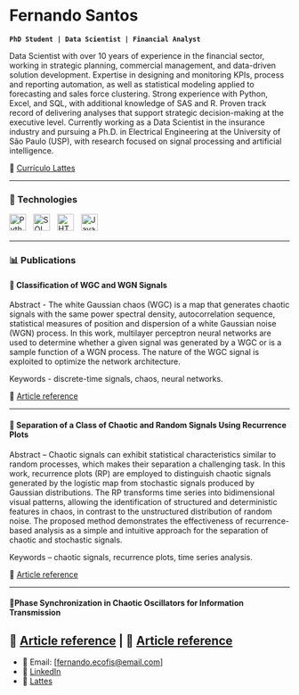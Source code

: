 # Fernando Santos

**`PhD Student | Data Scientist | Financial Analyst`**

Data Scientist with over 10 years of experience in the financial sector, working in strategic planning, commercial management, and data-driven solution development. Expertise in designing and monitoring KPIs, process and reporting automation, as well as statistical modeling applied to forecasting and sales force clustering. Strong experience with Python, Excel, and SQL, with additional knowledge of SAS and R. Proven track record of delivering analyses that support strategic decision-making at the executive level. Currently working as a Data Scientist in the insurance industry and pursuing a Ph.D. in Electrical Engineering at the University of São Paulo (USP), with research focused on signal processing and artificial intelligence.

📄 [Currículo Lattes](http://lattes.cnpq.br/3860891094876085)

---

<!-- Use devicon.dev para ícones -->
### 🤖 Technologies
<!-- Utilizar o devicon.dev para pegar o icone das linguagens --> 
<img 
    align="left" 
    alt="Python" 
    title="Python"
    width="30px" 
    style="padding-right: 10px;" 
    src="https://cdn.jsdelivr.net/gh/devicons/devicon@latest/icons/python/python-original.svg" 
/>
<img 
    align="left" 
    alt="SQL Server" 
    title="SQL Server"
    width="30px" 
    style="padding-right: 10px;" 
    src="https://cdn.jsdelivr.net/gh/devicons/devicon@latest/icons/microsoftsqlserver/microsoftsqlserver-original-wordmark.svg" 
/>

<img 
    align="left" 
    alt="HTML"
    title="HTML" 
    width="30px" 
    style="padding-right: 10px;" 
    src="https://cdn.jsdelivr.net/gh/devicons/devicon@latest/icons/html5/html5-original.svg" 
/>
          
<img 
    align="left" 
    alt="JavaScript" 
    title="JavaScript"
    width="30px" 
    style="padding-right: 10px;" 
    src="https://cdn.jsdelivr.net/gh/devicons/devicon@latest/icons/javascript/javascript-original.svg" 
/>

<br/>
<br/>

---

### 📊 Publications

#### 🔹 Classification of WGC and WGN Signals 

Abstract - The white Gaussian chaos (WGC) is a map that generates chaotic signals with the same power spectral density, autocorrelation sequence, statistical measures of position and dispersion of a white Gaussian noise (WGN) process. In this work, multilayer perceptron neural networks are used to determine whether a given signal was generated by a WGC or is a sample function of a WGN process. The nature of the WGC signal is exploited to optimize the network architecture. 

Keywords - discrete-time signals, chaos, neural networks.

📌 [Article reference](https://biblioteca.sbrt.org.br/articlefile/3670.pdf)

---

#### 🔹 Separation of a Class of Chaotic and Random Signals Using Recurrence Plots

Abstract – Chaotic signals can exhibit statistical characteristics similar to random processes, which makes their separation a challenging task. In this work, recurrence plots (RP) are employed to distinguish chaotic signals generated by the logistic map from stochastic signals produced by Gaussian distributions. The RP transforms time series into bidimensional visual patterns, allowing the identification of structured and deterministic features in chaos, in contrast to the unstructured distribution of random noise. The proposed method demonstrates the effectiveness of recurrence-based analysis as a simple and intuitive approach for the separation of chaotic and stochastic signals.

Keywords – chaotic signals, recurrence plots, time series analysis.

📌 [Article reference](https://proceedings.sbmac.emnuvens.com.br/sbmac/article/view/4803)

---

#### 🔹Phase Synchronization in Chaotic Oscillators for Information Transmission

📌 [Article reference](https://www.researchgate.net/publication/321950664) | 📌 [Article reference](https://www.researchgate.net/publication/321951164)
---

- 📧 Email: [fernando.ecofis@email.com]
- 💼 [LinkedIn](https://www.linkedin.com/in/fernando-h-santos/)
- 🧠 [Lattes](http://lattes.cnpq.br/3860891094876085)
